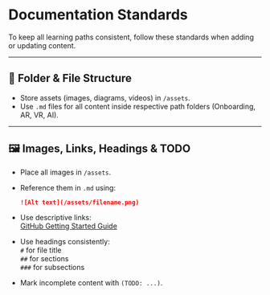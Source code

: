 # Documentation Standards

To keep all learning paths consistent, follow these standards when adding or updating content.

---

## 📂 Folder & File Structure
- Store assets (images, diagrams, videos) in `/assets`.
- Use `.md` files for all content inside respective path folders (Onboarding, AR, VR, AI).

---

## 🖼️ Images, Links, Headings & TODO
- Place all images in `/assets`.
- Reference them in `.md` using:
  ```markdown
  ![Alt text](/assets/filename.png)
- Use descriptive links:  
  [GitHub Getting Started Guide](https://docs.github.com/en/get-started)

- Use headings consistently:  
  `#` for file title  
  `##` for sections  
  `###` for subsections  

- Mark incomplete content with `(TODO: ...)`.
